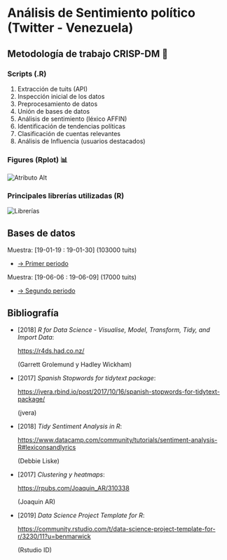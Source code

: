 # Análisis de Sentimiento político (Twitter - Venezuela)

## Metodología de trabajo CRISP-DM :arrows_counterclockwise:

### Scripts (.R) 
1) Extracción de tuits (API)
2) Inspección inicial de los datos
3) Preprocesamiento de datos
4) Unión de bases de datos 
5) Análisis de sentimiento (léxico AFFIN) 
6) Identificación de tendencias políticas 
7) Clasificación de cuentas relevantes
8) Análisis de Influencia (usuarios destacados)

### Figures (Rplot) :bar_chart:

![Atributo Alt](https://sites.google.com/site/freddyvillabona/Home/github-fv.png "Atributo title Opcional")

### Principales librerías utilizadas (R)

![Librerías](https://sites.google.com/site/freddyvillabona/Home/librerias.png "Atributo title Opcional")

## Bases de datos

Muestra: [19-01-19 : 19-01-30] (103000 tuits) 

- [-> Primer periodo](https://drive.google.com/open?id=1e4nnXCccfPPCm-AIncUJnaJvoeq4GImg)

Muestra: [19-06-06 : 19-06-09] (17000 tuits)

- [-> Segundo periodo](https://drive.google.com/open?id=1e4nnXCccfPPCm-AIncUJnaJvoeq4GImg)


## Bibliografía


* [2018] *R for Data Science - Visualise, Model, Transform, Tidy, and Import Data*:

    <https://r4ds.had.co.nz/>

    (Garrett Grolemund y Hadley Wickham)
    
    
* [2017] *Spanish Stopwords for tidytext package*:

    <https://jvera.rbind.io/post/2017/10/16/spanish-stopwords-for-tidytext-package/>

    (jvera)


* [2018] *Tidy Sentiment Analysis in R*:

    <https://www.datacamp.com/community/tutorials/sentiment-analysis-R#lexiconsandlyrics>

    (Debbie Liske)
   

* [2017] *Clustering y  heatmaps*:

    <https://rpubs.com/Joaquin_AR/310338>

    (Joaquin AR)
    
    
* [2019] *Data Science Project Template for R*:

    <https://community.rstudio.com/t/data-science-project-template-for-r/3230/11?u=benmarwick>

    (Rstudio ID)
    
    
    
   
